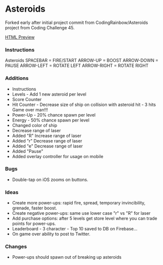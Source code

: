 # Asteroids

Forked early after initial project commit from CodingRainbow/Asteroids project from Coding Challenge 45.

[HTML Preview](http://htmlpreview.github.io/?https://github.com/davidjmerritt/Asteroids/blob/gh-pages/index.html)

### Instructions
  Asteroids
  SPACEBAR = FIRE/START
  ARROW-UP = BOOST
  ARROW-DOWN = PAUSE
  ARROW-LEFT = ROTATE LEFT
  ARROW-RIGHT = ROTATE RIGHT

### Additions
- Instructions
- Levels - Add 1 new asteroid per level
- Score Counter
- Hit Counter - Decrease size of ship on collision with asteroid hit - 3 hits Game over man!!!
- Power-Up - 20% chance spawn per level
- Energy - 50% chance spawn per level
- Changed color of ship
- Decrease range of laser
- Added "R" Increase range of laser
- Added "r" Decrease range of laser
- Added "e" Decrease range of laser
- Added "Pause"
- Added overlay controller for usage on mobile

### Bugs
- Double-tap on iOS zooms on buttons.

### Ideas
- Create more power-ups: rapid fire, spread, temporary invincibility, grenade, faster boost.
- Create negative power-ups: same use lower case "r" vs "R" for laser
- Add purchase options: after 5 levels get store level where you can trade points for power-ups.
- Leaderboard - 3 character - Top 10 saved to DB on Firebase...
- On game over ability to post to Twitter.

### Changes
- Power-ups should spawn out of breaking up asteroids
